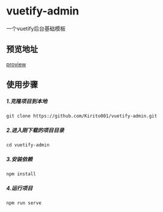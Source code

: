 # vuetify-admin
一个vuetify后台基础模板
## 预览地址
<a href="http://fhluo.gitee.io/vuetify-admin" target="_blank">proview</a>
## 使用步骤
##### 1.克隆项目到本地
`git clone https://github.com/Kirito001/vuetify-admin.git`
##### 2.进入刚下载的项目目录
`cd vuetify-admin`
##### 3.安装依赖
`npm install`
##### 4.运行项目
`npm run serve`
